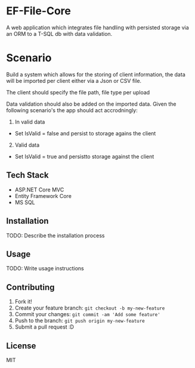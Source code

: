 # EF-File-Core
A web application which integrates file handling with persisted storage via an ORM to a T-SQL db with data validation.

# Scenario

Build a system which allows for the storing of client information, the data will be imported per client either via a Json or CSV file. 

The client should specify the file path, file type per upload

Data validation should also be added on the imported data. Given the following scenario's the app should act accrodningly:

1) In valid data
  - Set IsValid = false and persist to storage agains the client
2) Valid data
  - Set IsValid = true and persistto storage against the client 

## Tech Stack

  - ASP.NET Core MVC 
  - Entity Framework Core
  - MS SQL

## Installation

TODO: Describe the installation process

## Usage

TODO: Write usage instructions

## Contributing

1. Fork it!
2. Create your feature branch: `git checkout -b my-new-feature`
3. Commit your changes: `git commit -am 'Add some feature'`
4. Push to the branch: `git push origin my-new-feature`
5. Submit a pull request :D

## License

MIT
